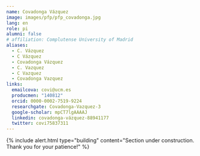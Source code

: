 ```yaml
---
name: Covadonga Vázquez
image: images/pfp/pfp_covadonga.jpg
lang: en
role: pi
alumni: false
# affiliation: Complutense University of Madrid
aliases:
  - C. Vázquez
  - C Vázquez
  - Covadonga Vázquez
  - C. Vazquez
  - C Vazquez
  - Covadonga Vazquez
links:
  emailcova: covi@ucm.es
  producmen: "140812"
  orcid: 0000-0002-7519-9224
  researchgate: Covadonga-Vazquez-3
  google-scholar: mpCT7lgAAAAJ
  linkedin: covadonga-vázquez-88941177
  twitter: covi75837311
---
```


{%
  include alert.html
  type="building"
  content="Section under construction. Thank you for your patience!"
%}
